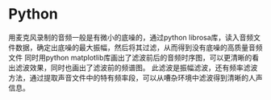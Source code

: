# Python
用麦克风录制的音频一般是有微小的底噪的，通过python librosa库，读入音频文件数据，确定出底噪的最大振幅，然后将其过滤，从而得到没有底噪的高质量音频文件
同时用python matplotlib库画出了滤波前后的音频时序图，可以更清晰的看出滤波效果，同时也画出了滤波前的频谱图。
此滤波是振幅滤波，还有频率滤波方法，通过提取声音文件中的特有频率段，可以从嘈杂环境中滤波得到清晰的人声信息。
